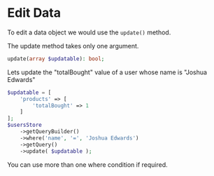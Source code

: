 <!--METADATA
{
    "title": "Edit Data",
    "url": "edit-data",
    "icon": "hammer"
}
!METADATA-->

# Edit Data

To edit a data object we would use the `update()` method.

The update method takes only one argument.

```php
update(array $updatable): bool;
```

Lets update the "totalBought" value of a user whose name is "Joshua Edwards"

```php
$updatable = [
    'products' => [
        'totalBought' => 1
    ]
];
$usersStore
    ->getQueryBuilder()
    ->where('name', '=', 'Joshua Edwards')
    ->getQuery()
    ->update( $updatable );
```

You can use more than one where condition if required.
